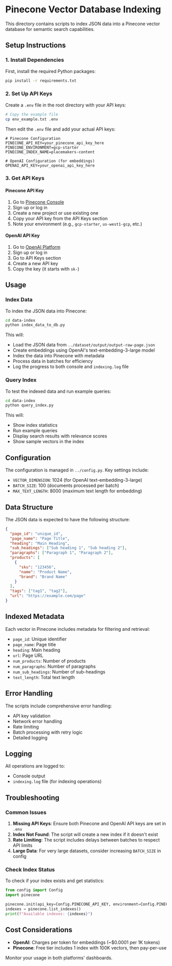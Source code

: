 # Pinecone Vector Database Indexing

This directory contains scripts to index JSON data into a Pinecone vector database for semantic search capabilities.

## Setup Instructions

### 1. Install Dependencies

First, install the required Python packages:

```bash
pip install -r requirements.txt
```

### 2. Set Up API Keys

Create a `.env` file in the root directory with your API keys:

```bash
# Copy the example file
cp env_example.txt .env
```

Then edit the `.env` file and add your actual API keys:

```env
# Pinecone Configuration
PINECONE_API_KEY=your_pinecone_api_key_here
PINECONE_ENVIRONMENT=gcp-starter
PINECONE_INDEX_NAME=placemakers-content

# OpenAI Configuration (for embeddings)
OPENAI_API_KEY=your_openai_api_key_here
```

### 3. Get API Keys

#### Pinecone API Key
1. Go to [Pinecone Console](https://app.pinecone.io/)
2. Sign up or log in
3. Create a new project or use existing one
4. Copy your API key from the API Keys section
5. Note your environment (e.g., `gcp-starter`, `us-west1-gcp`, etc.)

#### OpenAI API Key
1. Go to [OpenAI Platform](https://platform.openai.com/)
2. Sign up or log in
3. Go to API Keys section
4. Create a new API key
5. Copy the key (it starts with `sk-`)

## Usage

### Index Data

To index the JSON data into Pinecone:

```bash
cd data-index
python index_data_to_db.py
```

This will:
- Load the JSON data from `../dataset/output/output-raw-page.json`
- Create embeddings using OpenAI's text-embedding-3-large model
- Index the data into Pinecone with metadata
- Process data in batches for efficiency
- Log the progress to both console and `indexing.log` file

### Query Index

To test the indexed data and run example queries:

```bash
cd data-index
python query_index.py
```

This will:
- Show index statistics
- Run example queries
- Display search results with relevance scores
- Show sample vectors in the index

## Configuration

The configuration is managed in `../config.py`. Key settings include:

- `VECTOR_DIMENSION`: 1024 (for OpenAI text-embedding-3-large)
- `BATCH_SIZE`: 100 (documents processed per batch)
- `MAX_TEXT_LENGTH`: 8000 (maximum text length for embedding)

## Data Structure

The JSON data is expected to have the following structure:

```json
{
  "page_id": "unique_id",
  "page_name": "Page Title",
  "heading": "Main Heading",
  "sub_headings": ["Sub heading 1", "Sub heading 2"],
  "paragraphs": ["Paragraph 1", "Paragraph 2"],
  "products": [
    {
      "sku": "123456",
      "name": "Product Name",
      "brand": "Brand Name"
    }
  ],
  "tags": ["tag1", "tag2"],
  "url": "https://example.com/page"
}
```

## Indexed Metadata

Each vector in Pinecone includes metadata for filtering and retrieval:

- `page_id`: Unique identifier
- `page_name`: Page title
- `heading`: Main heading
- `url`: Page URL
- `num_products`: Number of products
- `num_paragraphs`: Number of paragraphs
- `num_sub_headings`: Number of sub-headings
- `text_length`: Total text length

## Error Handling

The scripts include comprehensive error handling:

- API key validation
- Network error handling
- Rate limiting
- Batch processing with retry logic
- Detailed logging

## Logging

All operations are logged to:
- Console output
- `indexing.log` file (for indexing operations)

## Troubleshooting

### Common Issues

1. **Missing API Keys**: Ensure both Pinecone and OpenAI API keys are set in `.env`
2. **Index Not Found**: The script will create a new index if it doesn't exist
3. **Rate Limiting**: The script includes delays between batches to respect API limits
4. **Large Data**: For very large datasets, consider increasing `BATCH_SIZE` in config

### Check Index Status

To check if your index exists and get statistics:

```python
from config import Config
import pinecone

pinecone.init(api_key=Config.PINECONE_API_KEY, environment=Config.PINECONE_ENVIRONMENT)
indexes = pinecone.list_indexes()
print(f"Available indexes: {indexes}")
```

## Cost Considerations

- **OpenAI**: Charges per token for embeddings (~$0.0001 per 1K tokens)
- **Pinecone**: Free tier includes 1 index with 100K vectors, then pay-per-use

Monitor your usage in both platforms' dashboards.
